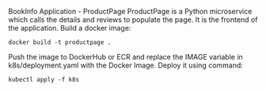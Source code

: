 BookInfo Application - ProductPage
ProductPage is a Python microservice which calls the details and reviews to populate the page. It is the frontend of the application.
Build a docker image:
```
docker build -t productpage .
```
Push the image to DockerHub or ECR and replace the IMAGE variable in k8s/deployment.yaml with the Docker Image.
Deploy it using command:
```
kubectl apply -f k8s
```
